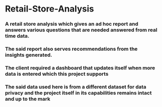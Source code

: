 # Retail-Store-Analysis
### A retail store analysis which gives an ad hoc report and answers various questions that are needed answered from real time data.
### The said report also serves recommendations from the insights generated.
### The client required a dashboard that updates itself when more data is entered which this project supports 
### The said data used here is from a different dataset for data privacy and the project itself in its capabilities remains intact and up to the mark
